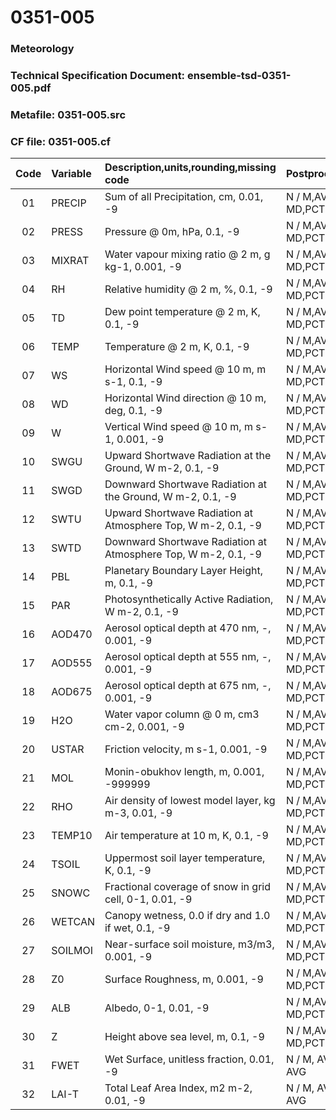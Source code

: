 # 0351-005
### Meteorology
### Technical Specification Document: ensemble-tsd-0351-005.pdf
### Metafile: 0351-005.src
### CF file: 0351-005.cf
|Code|Variable|Description,units,rounding,missing code|Postprocessing|
|:-:|:-|:-|:-|
|01|PRECIP|Sum of all Precipitation, cm, 0.01, -9|N / M,AVG / MD,PCT,50|
|02|PRESS|Pressure @ 0m, hPa, 0.1, -9|N / M,AVG / MD,PCT,50|
|03|MIXRAT|Water vapour mixing ratio @ 2 m, g kg-1, 0.001, -9|N / M,AVG / MD,PCT,50|
|04|RH|Relative humidity @ 2 m, %, 0.1, -9|N / M,AVG / MD,PCT,50|
|05|TD|Dew point temperature @ 2 m, K, 0.1, -9|N / M,AVG / MD,PCT,50|
|06|TEMP|Temperature @ 2 m, K, 0.1, -9|N / M,AVG / MD,PCT,50|
|07|WS|Horizontal Wind speed @ 10 m, m s-1, 0.1, -9|N / M,AVG / MD,PCT,50|
|08|WD|Horizontal Wind direction @ 10 m, deg, 0.1, -9|N / M,AVG / MD,PCT,50|
|09|W|Vertical Wind speed @ 10 m, m s-1, 0.001, -9|N / M,AVG / MD,PCT,50|
|10|SWGU|Upward Shortwave Radiation at the Ground, W m-2, 0.1, -9|N / M,AVG / MD,PCT,50|
|11|SWGD|Downward Shortwave Radiation at the Ground, W m-2, 0.1, -9|N / M,AVG / MD,PCT,50|
|12|SWTU|Upward Shortwave Radiation at Atmosphere Top, W m-2, 0.1, -9|N / M,AVG / MD,PCT,50|
|13|SWTD|Downward Shortwave Radiation at Atmosphere Top, W m-2, 0.1, -9|N / M,AVG / MD,PCT,50|
|14|PBL|Planetary Boundary Layer Height, m, 0.1, -9|N / M,AVG / MD,PCT,50|
|15|PAR|Photosynthetically Active Radiation, W m-2, 0.1, -9|N / M,AVG / MD,PCT,50|
|16|AOD470|Aerosol optical depth at 470 nm, -, 0.001, -9|N / M,AVG / MD,PCT,50|
|17|AOD555|Aerosol optical depth at 555 nm, -, 0.001, -9|N / M,AVG / MD,PCT,50|
|18|AOD675|Aerosol optical depth at 675 nm, -, 0.001, -9|N / M,AVG / MD,PCT,50|
|19|H2O|Water vapor column @ 0 m, cm3 cm-2, 0.001, -9|N / M,AVG / MD,PCT,50|
|20|USTAR|Friction velocity, m s-1, 0.001, -9|N / M,AVG / MD,PCT,50|
|21|MOL|Monin-obukhov length, m, 0.001, -999999|N / M,AVG / MD,PCT,50|
|22|RHO|Air density of lowest model layer, kg m-3, 0.01, -9|N / M,AVG / MD,PCT,50|
|23|TEMP10|Air temperature at 10 m, K, 0.1, -9|N / M,AVG / MD,PCT,50|
|24|TSOIL|Uppermost soil layer temperature, K, 0.1, -9|N / M,AVG / MD,PCT,50|
|25|SNOWC|Fractional coverage of snow in grid cell, 0-1, 0.01, -9|N / M,AVG / MD,PCT,50|
|26|WETCAN|Canopy wetness, 0.0 if dry and 1.0 if wet, 0.1, -9|N / M,AVG / MD,PCT,50|
|27|SOILMOI|Near-surface soil moisture, m3/m3, 0.001, -9|N / M,AVG / MD,PCT,50|
|28|Z0|Surface Roughness, m, 0.001, -9|N / M,AVG / MD,PCT,50|
|29|ALB|Albedo, 0-1, 0.01, -9|N / M,AVG / MD,PCT,50|
|30|Z|Height above sea level, m, 0.1, -9|N / M,AVG / MD,PCT,50|
|31|FWET|Wet Surface, unitless fraction, 0.01, -9|N / M, AVG / P, AVG|
|32|LAI-T|Total Leaf Area Index, m2 m-2, 0.01, -9|N / M, AVG / P, AVG|

